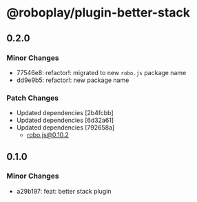 # @roboplay/plugin-better-stack

## 0.2.0

### Minor Changes

- 77546e8: refactor!: migrated to new `robo.js` package name
- dd9e9b5: refactor!: new package name

### Patch Changes

- Updated dependencies [2b4fcbb]
- Updated dependencies [6d32a61]
- Updated dependencies [792658a]
  - robo.js@0.10.2

## 0.1.0

### Minor Changes

- a29b197: feat: better stack plugin
